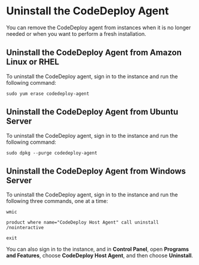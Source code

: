 # Uninstall the CodeDeploy Agent<a name="codedeploy-agent-operations-uninstall"></a>

You can remove the CodeDeploy agent from instances when it is no longer needed or when you want to perform a fresh installation\.

## Uninstall the CodeDeploy Agent from Amazon Linux or RHEL<a name="codedeploy-agent-operations-uninstall-linux"></a>

To uninstall the CodeDeploy agent, sign in to the instance and run the following command:

```
sudo yum erase codedeploy-agent
```

## Uninstall the CodeDeploy Agent from Ubuntu Server<a name="codedeploy-agent-operations-uninstall-ubuntu"></a>

To uninstall the CodeDeploy agent, sign in to the instance and run the following command:

```
sudo dpkg --purge codedeploy-agent
```

## Uninstall the CodeDeploy Agent from Windows Server<a name="codedeploy-agent-operations-uninstall-windows"></a>

To uninstall the CodeDeploy agent, sign in to the instance and run the following three commands, one at a time:

```
wmic
```

```
product where name="CodeDeploy Host Agent" call uninstall /nointeractive
```

```
exit
```

You can also sign in to the instance, and in **Control Panel**, open **Programs and Features**, choose **CodeDeploy Host Agent**, and then choose **Uninstall**\.